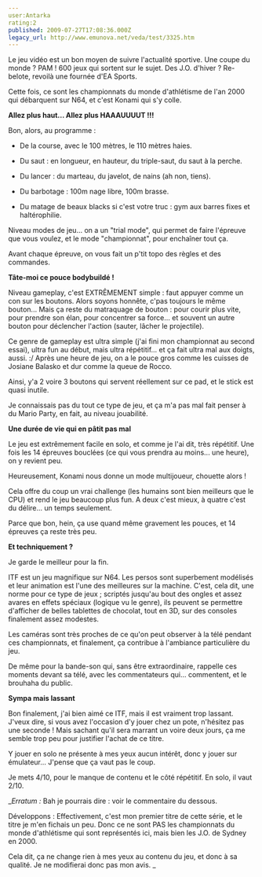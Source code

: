 ```yaml
---
user:Antarka
rating:2
published: 2009-07-27T17:08:36.000Z
legacy_url: http://www.emunova.net/veda/test/3325.htm
---
```

Le jeu vidéo est un bon moyen de suivre l'actualité sportive. Une coupe du monde ? PAM ! 600 jeux qui sortent sur le sujet. Des J.O. d'hiver ? Re-belote, revoilà une fournée d'EA Sports.  

  

Cette fois, ce sont les championnats du monde d'athlétisme de l'an 2000 qui débarquent sur N64, et c'est Konami qui s'y colle.  

  

**Allez plus haut... Allez plus HAAAUUUUT !!!**  

  

Bon, alors, au programme :  

  

- De la course, avec le 100 mètres, le 110 mètres haies.  

  

- Du saut : en longueur, en hauteur, du triple-saut, du saut à la perche.  

  

- Du lancer : du marteau, du javelot, de nains (ah non, tiens).  

  

- Du barbotage : 100m nage libre, 100m brasse.  

  

- Du matage de beaux blacks si c'est votre truc : gym aux barres fixes et haltérophilie.  

  

Niveau modes de jeu... on a un "trial mode", qui permet de faire l'épreuve que vous voulez, et le mode "championnat", pour enchaîner tout ça.  

  

Avant chaque épreuve, on vous fait un p'tit topo des règles et des commandes.  

  

**Tâte-moi ce pouce bodybuildé !**  

  

Niveau gameplay, c'est EXTRÊMEMENT simple : faut appuyer comme un con sur les boutons. Alors soyons honnête, c'pas toujours le même bouton... Mais ça reste du matraquage de bouton : pour courir plus vite, pour prendre son élan, pour concentrer sa force... et souvent un autre bouton pour déclencher l'action (sauter, lâcher le projectile).  

  

Ce genre de gameplay est ultra simple (j'ai fini mon championnat au second essai), ultra fun au début, mais ultra répétitif... et ça fait ultra mal aux doigts, aussi. :/ Après une heure de jeu, on a le pouce gros comme les cuisses de Josiane Balasko et dur comme la queue de Rocco.  

  

Ainsi, y'a 2 voire 3 boutons qui servent réellement sur ce pad, et le stick est quasi inutile.  

  

Je connaissais pas du tout ce type de jeu, et ça m'a pas mal fait penser à du Mario Party, en fait, au niveau jouabilité.  

  

**Une durée de vie qui en pâtit pas mal**  

  

Le jeu est extrêmement facile en solo, et comme je l'ai dit, très répétitif. Une fois les 14 épreuves bouclées (ce qui vous prendra au moins... une heure), on y revient peu.  

  

Heureusement, Konami nous donne un mode multijoueur, chouette alors !  

  

Cela offre du coup un vrai challenge (les humains sont bien meilleurs que le CPU) et rend le jeu beaucoup plus fun. A deux c'est mieux, à quatre c'est du délire... un temps seulement.  

  

Parce que bon, hein, ça use quand même gravement les pouces, et 14 épreuves ça reste très peu.  

  

**Et techniquement ?**  

  

Je garde le meilleur pour la fin.  

  

ITF est un jeu magnifique sur N64\. Les persos sont superbement modélisés et leur animation est l'une des meilleures sur la machine. C'est, cela dit, une norme pour ce type de jeux ; scriptés jusqu'au bout des ongles et assez avares en effets spéciaux (logique vu le genre), ils peuvent se permettre d'afficher de belles tablettes de chocolat, tout en 3D, sur des consoles finalement assez modestes.  

  

Les caméras sont très proches de ce qu'on peut observer à la télé pendant ces championnats, et finalement, ça contribue à l'ambiance particulière du jeu.  

  

De même pour la bande-son qui, sans être extraordinaire, rappelle ces moments devant sa télé, avec les commentateurs qui... commentent, et le brouhaha du public.  

  

**Sympa mais lassant**  

  

Bon finalement, j'ai bien aimé ce ITF, mais il est vraiment trop lassant. J'veux dire, si vous avez l'occasion d'y jouer chez un pote, n'hésitez pas une seconde ! Mais sachant qu'il sera marrant un voire deux jours, ça me semble trop peu pour justifier l'achat de ce titre.  

  

Y jouer en solo ne présente à mes yeux aucun intérêt, donc y jouer sur émulateur... J'pense que ça vaut pas le coup.  

  

Je mets 4/10, pour le manque de contenu et le côté répétitif. En solo, il vaut 2/10\.  

  

__Erratum :_ Bah je pourrais dire : voir le commentaire du dessous.  

  

Développons : Effectivement, c'est mon premier titre de cette série, et le titre je m'en fichais un peu. Donc ce ne sont PAS les championnats du monde d'athlétisme qui sont représentés ici, mais bien les J.O. de Sydney en 2000\.  

  

Cela dit, ça ne change rien à mes yeux au contenu du jeu, et donc à sa qualité. Je ne modifierai donc pas mon avis. _
